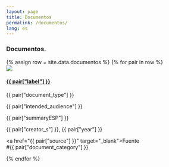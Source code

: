 ```yaml
---
layout: page
title: Documentos
permalink: /documentos/
lang: es
---
```


<h3>Documentos.</h3>


<div class="docs">
{% assign row = site.data.documentos %}
{% for pair in row %}
<div class="row animatable fadeInUp">

<div class="column">
  <img src="../assets/covers/doc{{pair["orden"]}}.png"/>
</div>

<div class="double-column">
  <h4><a href="{{ pair["source"] }}" target="_blank">{{ pair["label"] }}</a></h4>
  <p>{{ pair["document_type"] }}</p>
  <p>{{ pair["intended_audience"] }}</p>
  <p>{{ pair["summaryESP"] }}</p>

  <p>{{ pair["creator_s"] }}, {{ pair["year"] }}</p>

  <a href="{{ pair["source"] }}" target="_blank">Fuente</a>  
  <span class="tag">#{{ pair["document_category"] }}</span>
</div>

</div><!-- row -->
{% endfor %}
</div><!-- card -->




<!--
{% for documento in site.documentos %}
<div class="docus">
<img src="../assets/covers/{{documento.pid}}.png"/>
<h4>{{documento.label}}</h4>
<p>{{documento.brief_creators_summarySP}}<br>
<div class="download-button">
<button class="btn download">
        <a href="{{site.baseurl}}/documentos/{{documento.pid}}.pdf" target="_blank">{{ site.data[site.active_lang]["global"].download }}</a>
</button></div>
</p>
</div>
{% endfor %}
-->
